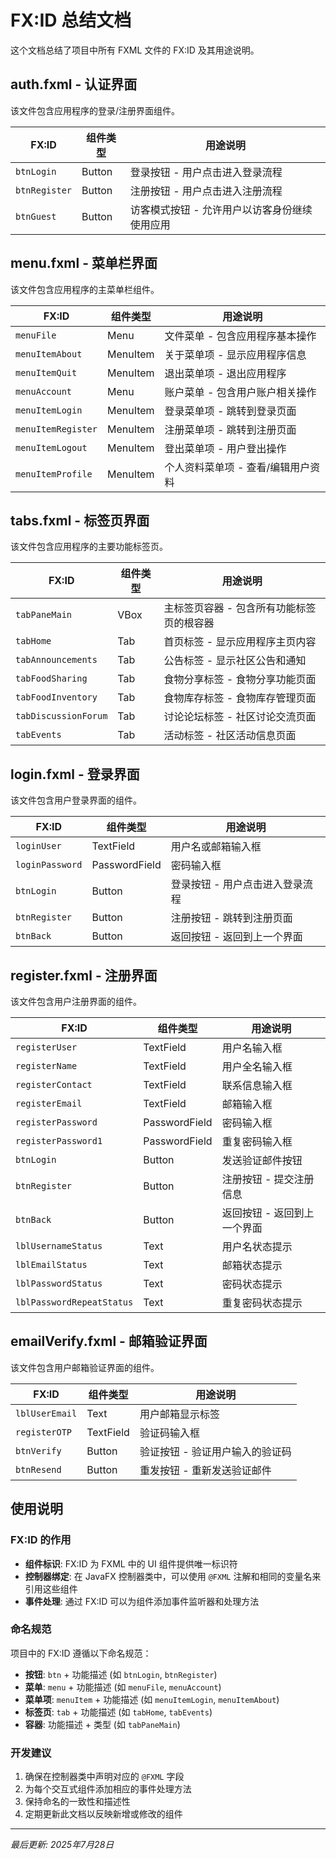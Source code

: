 # FX:ID 总结文档

这个文档总结了项目中所有 FXML 文件的 FX:ID 及其用途说明。

## auth.fxml - 认证界面

该文件包含应用程序的登录/注册界面组件。

| FX:ID | 组件类型 | 用途说明 |
|-------|----------|----------|
| `btnLogin` | Button | 登录按钮 - 用户点击进入登录流程 |
| `btnRegister` | Button | 注册按钮 - 用户点击进入注册流程 |
| `btnGuest` | Button | 访客模式按钮 - 允许用户以访客身份继续使用应用 |

## menu.fxml - 菜单栏界面

该文件包含应用程序的主菜单栏组件。

| FX:ID | 组件类型 | 用途说明 |
|-------|----------|----------|
| `menuFile` | Menu | 文件菜单 - 包含应用程序基本操作 |
| `menuItemAbout` | MenuItem | 关于菜单项 - 显示应用程序信息 |
| `menuItemQuit` | MenuItem | 退出菜单项 - 退出应用程序 |
| `menuAccount` | Menu | 账户菜单 - 包含用户账户相关操作 |
| `menuItemLogin` | MenuItem | 登录菜单项 - 跳转到登录页面 |
| `menuItemRegister` | MenuItem | 注册菜单项 - 跳转到注册页面 |
| `menuItemLogout` | MenuItem | 登出菜单项 - 用户登出操作 |
| `menuItemProfile` | MenuItem | 个人资料菜单项 - 查看/编辑用户资料 |

## tabs.fxml - 标签页界面

该文件包含应用程序的主要功能标签页。

| FX:ID | 组件类型 | 用途说明 |
|-------|----------|----------|
| `tabPaneMain` | VBox | 主标签页容器 - 包含所有功能标签页的根容器 |
| `tabHome` | Tab | 首页标签 - 显示应用程序主页内容 |
| `tabAnnouncements` | Tab | 公告标签 - 显示社区公告和通知 |
| `tabFoodSharing` | Tab | 食物分享标签 - 食物分享功能页面 |
| `tabFoodInventory` | Tab | 食物库存标签 - 食物库存管理页面 |
| `tabDiscussionForum` | Tab | 讨论论坛标签 - 社区讨论交流页面 |
| `tabEvents` | Tab | 活动标签 - 社区活动信息页面 |

## login.fxml - 登录界面

该文件包含用户登录界面的组件。

| FX:ID | 组件类型 | 用途说明 |
|-------|----------|----------|
| `loginUser` | TextField | 用户名或邮箱输入框 |
| `loginPassword` | PasswordField | 密码输入框 |
| `btnLogin` | Button | 登录按钮 - 用户点击进入登录流程 |
| `btnRegister` | Button | 注册按钮 - 跳转到注册页面 |
| `btnBack` | Button | 返回按钮 - 返回到上一个界面 |

## register.fxml - 注册界面

该文件包含用户注册界面的组件。

| FX:ID | 组件类型 | 用途说明 |
|-------|----------|----------|
| `registerUser` | TextField | 用户名输入框 |
| `registerName` | TextField | 用户全名输入框 |
| `registerContact` | TextField | 联系信息输入框 |
| `registerEmail` | TextField | 邮箱输入框 |
| `registerPassword` | PasswordField | 密码输入框 |
| `registerPassword1` | PasswordField | 重复密码输入框 |
| `btnLogin` | Button | 发送验证邮件按钮 |
| `btnRegister` | Button | 注册按钮 - 提交注册信息 |
| `btnBack` | Button | 返回按钮 - 返回到上一个界面 |
| `lblUsernameStatus` | Text | 用户名状态提示 |
| `lblEmailStatus` | Text | 邮箱状态提示 |
| `lblPasswordStatus` | Text | 密码状态提示 |
| `lblPasswordRepeatStatus` | Text | 重复密码状态提示 |

## emailVerify.fxml - 邮箱验证界面

该文件包含用户邮箱验证界面的组件。

| FX:ID | 组件类型 | 用途说明 |
|-------|----------|----------|
| `lblUserEmail` | Text | 用户邮箱显示标签 |
| `registerOTP` | TextField | 验证码输入框 |
| `btnVerify` | Button | 验证按钮 - 验证用户输入的验证码 |
| `btnResend` | Button | 重发按钮 - 重新发送验证邮件 |

## 使用说明

### FX:ID 的作用
- **组件标识**: FX:ID 为 FXML 中的 UI 组件提供唯一标识符
- **控制器绑定**: 在 JavaFX 控制器类中，可以使用 `@FXML` 注解和相同的变量名来引用这些组件
- **事件处理**: 通过 FX:ID 可以为组件添加事件监听器和处理方法

### 命名规范
项目中的 FX:ID 遵循以下命名规范：
- **按钮**: `btn` + 功能描述 (如 `btnLogin`, `btnRegister`)
- **菜单**: `menu` + 功能描述 (如 `menuFile`, `menuAccount`)
- **菜单项**: `menuItem` + 功能描述 (如 `menuItemLogin`, `menuItemAbout`)
- **标签页**: `tab` + 功能描述 (如 `tabHome`, `tabEvents`)
- **容器**: 功能描述 + 类型 (如 `tabPaneMain`)

### 开发建议
1. 确保在控制器类中声明对应的 `@FXML` 字段
2. 为每个交互式组件添加相应的事件处理方法
3. 保持命名的一致性和描述性
4. 定期更新此文档以反映新增或修改的组件

---

*最后更新: 2025年7月28日*
